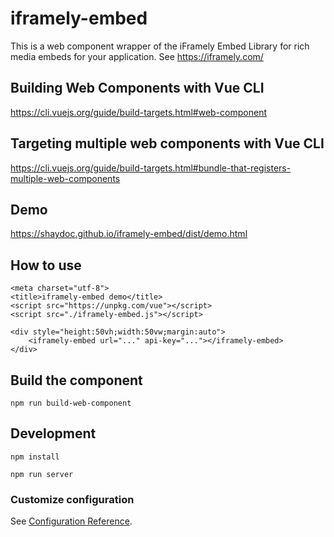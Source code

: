 # iframely-embed

This is a web component wrapper of the iFramely Embed Library for rich media embeds for your 
application. See https://iframely.com/

## Building Web Components with Vue CLI
https://cli.vuejs.org/guide/build-targets.html#web-component

## Targeting multiple web components with Vue CLI
https://cli.vuejs.org/guide/build-targets.html#bundle-that-registers-multiple-web-components

## Demo
https://shaydoc.github.io/iframely-embed/dist/demo.html

## How to use

```
<meta charset="utf-8">
<title>iframely-embed demo</title>
<script src="https://unpkg.com/vue"></script>
<script src="./iframely-embed.js"></script>

<div style="height:50vh;width:50vw;margin:auto">
    <iframely-embed url="..." api-key="..."></iframely-embed>
</div>
```

## Build the component
```
npm run build-web-component
```

## Development
```
npm install

npm run server
```

### Customize configuration
See [Configuration Reference](https://cli.vuejs.org/config/).
